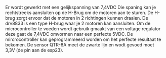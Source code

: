 Er wordt gewerkt met een gelijkspanning van 7,4VDC
Die spaning kan je rechtstreeks aansluiten op de H-Brug om de motoren aan te sturen. 
De H-brug zorgt ervoor dat de motoren in 2 richtingen kunnen draaien. De drv8833 is een type H-brug waar je 2 motoren kan aansluiten.
Om de microcontroller te voeden wordt gebruik gmaakt van een voltage regulator deze gaat de 7,4VDC omvormen naar een perfecte 5VDC. 
De mircrocontroller kan geprogrammeerd worden om het perfecte resultaat te bekomen. 
De sensor QTR-8A meet de zwarte lijn en wodt gevoed moet 3,3V (de pin aan de esp23). 
